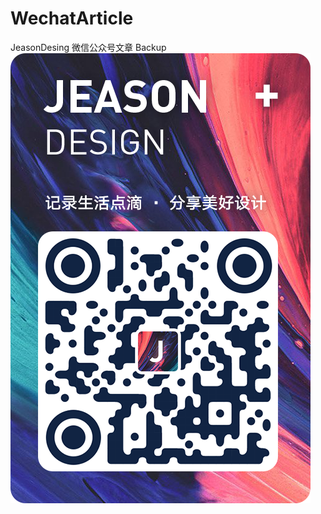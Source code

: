# WechatArticle

JeasonDesing 微信公众号文章 Backup
![公众号二维码](https://raw.githubusercontent.com/Jeason0228/WechatArticle/master/qrcode_wx_add.png)
